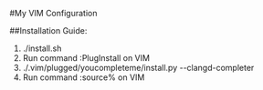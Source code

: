 #My VIM Configuration

##Installation Guide:

1. ./install.sh
2. Run command :PlugInstall on VIM
3. ./.vim/plugged/youcompleteme/install.py --clangd-completer
4. Run command :source% on VIM
